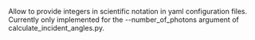 Allow to provide integers in scientific notation in yaml configuration files. Currently only implemented for the --number_of_photons argument of calculate_incident_angles.py.
